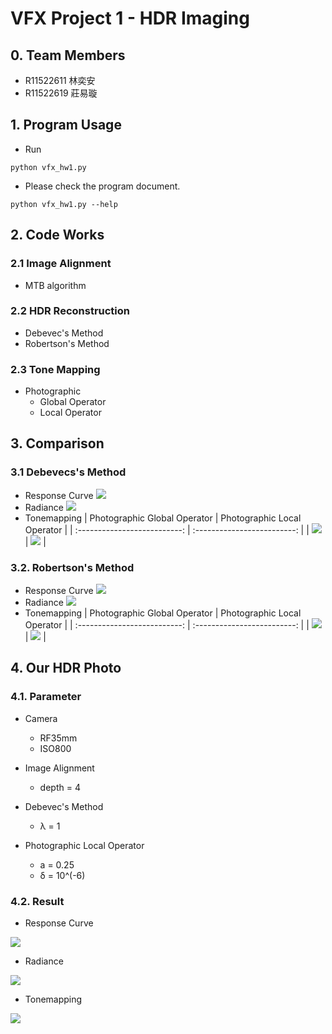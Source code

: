 # VFX Project 1 - HDR Imaging
## 0. Team Members
* R11522611 林奕安
* R11522619 莊易璇

## 1. Program Usage
* Run

```
python vfx_hw1.py 
```
* Please check the program document.
```
python vfx_hw1.py --help
```

## 2. Code Works
### 2.1 Image Alignment
* MTB algorithm

### 2.2 HDR Reconstruction
* Debevec's Method
* Robertson's Method

### 2.3 Tone Mapping
* Photographic
    * Global Operator
    * Local  Operator
## 3. Comparison

### 3.1 Debevecs's Method

* Response Curve
![](readme_pic/Deb_local_response.jpg)
* Radiance
![](readme_pic/Deb_local_radiance.jpg)
* Tonemapping
| Photographic Global Operator | Photographic Local Operator |
| :--------------------------: | :-------------------------: |
| ![](readme_pic/Deb_local.jpg) | ![](readme_pic/Deb_global.jpg) |
### 3.2. Robertson's Method

* Response Curve
![](readme_pic/Rob_local_response.jpg)
* Radiance
![](readme_pic/Rob_local_radiance.jpg)
* Tonemapping
| Photographic Global Operator | Photographic Local Operator |
| :--------------------------: | :-------------------------: |
| ![](readme_pic/Rob_local.jpg) | ![](readme_pic/Rob_global.jpg) |
## 4. Our HDR Photo

### 4.1. Parameter
* Camera
  * RF35mm
  * ISO800

* Image Alignment
  * depth = 4

* Debevec's Method
  * λ = 1
  
* Photographic Local Operator
  * a = 0.25
  * δ = 10^(-6)

### 4.2. Result

* Response Curve

![](readme_pic/Deb_global_response_m.jpg)

* Radiance

![](readme_pic/Deb_global_radiance_m.jpg)

* Tonemapping 

![](readme_pic/Deb_global_m.jpg)